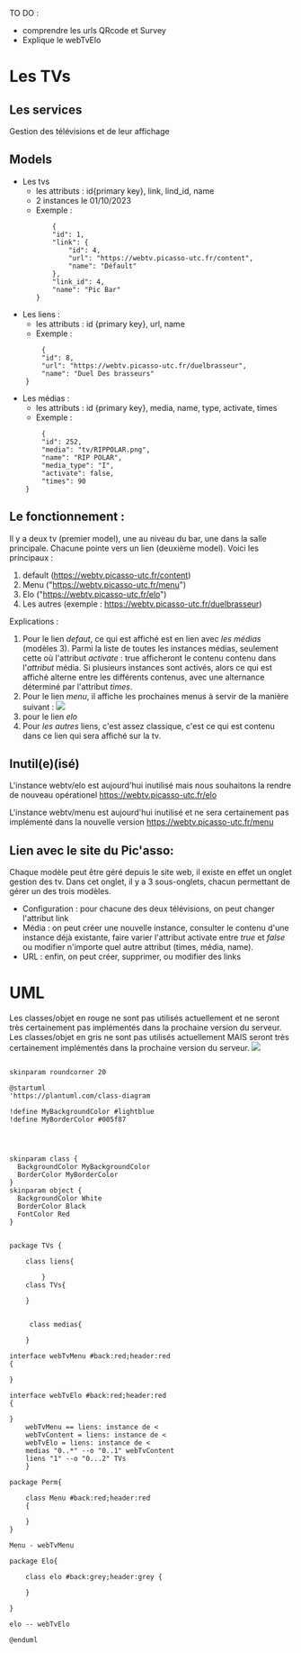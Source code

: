 
TO DO :
* comprendre les urls QRcode et Survey
* Explique le webTvElo


# Les TVs

## Les services

Gestion des télévisions et de leur affichage

## Models

- Les tvs
  - les attributs : id{primary key}, link, lind_id, name
  - 2 instances le 01/10/2023
  - Exemple :
    ``` {
        {
        "id": 1,
        "link": {
            "id": 4,
            "url": "https://webtv.picasso-utc.fr/content",
            "name": "Défault"
        },
        "link_id": 4,
        "name": "Pic Bar"
    }

- Les liens :
  - les attributs : id {primary key}, url, name
  - Exemple :
```    {
        {
        "id": 8,
        "url": "https://webtv.picasso-utc.fr/duelbrasseur",
        "name": "Duel Des brasseurs"
    }
```    
- Les médias :
  - les attributs : id {primary key}, media, name, type, activate, times
  - Exemple :
```            {
        {
        "id": 252,
        "media": "tv/RIPPOLAR.png",
        "name": "RIP POLAR",
        "media_type": "I",
        "activate": false,
        "times": 90
    }
```

## Le fonctionnement :

Il y a deux tv (premier model), une au niveau du bar, une dans la salle principale. Chacune pointe vers un lien (deuxième model). Voici les principaux :
1. default (https://webtv.picasso-utc.fr/content)
2. Menu ("https://webtv.picasso-utc.fr/menu")
3. Elo ("https://webtv.picasso-utc.fr/elo")
4. Les autres (exemple : https://webtv.picasso-utc.fr/duelbrasseur)

Explications :
1. Pour le lien *defaut*, ce qui est affiché est en lien avec *les médias* (modèles 3). Parmi la liste de toutes les instances médias, seulement cette où l'attribut *activate* : true afficheront le contenu contenu dans l'*attribut* média. Si plusieurs instances sont activés, alors ce qui est affiché alterne entre les différents contenus, avec une alternance déterminé par l'attribut *times*.
2. Pour le lien *menu*, il affiche les prochaines menus à servir de la manière suivant :
   ![](https://md.picasoft.net/uploads/upload_a60a8701fcad958433a2140b21a38c28.png)
3. pour le lien *elo*
4. Pour *les autres* liens, c'est assez classique, c'est ce qui est contenu dans ce lien qui sera affiché sur la tv.

## Inutil(e)(isé)

L'instance webtv/elo est aujourd'hui inutilisé mais nous souhaitons la rendre de nouveau opérationel
https://webtv.picasso-utc.fr/elo

L'instance webtv/menu est aujourd'hui inutilisé et ne sera certainement pas implémenté dans la nouvelle version
https://webtv.picasso-utc.fr/menu


## Lien avec le site du Pic'asso:
Chaque modèle peut être géré depuis le site web, il existe en effet un onglet gestion des tv. Dans cet onglet, il y a 3 sous-onglets, chacun permettant de gérer un des trois modèles.
* Configuration : pour chacune des deux télévisions, on peut changer l'attribut link
* Média : on peut créer une nouvelle instance, consulter le contenu d'une instance déjà existante, faire varier l'attribut activate entre *true* et *false* ou modifier n'importe quel autre attribut (times, média, name).
* URL : enfin, on peut créer, supprimer, ou modifier des links

UML
===

Les classes/objet en rouge ne sont pas utilisés actuellement et ne seront très certainement pas implémentés dans la prochaine version du serveur.
Les classes/objet en gris ne sont pas utilisés actuellement MAIS seront très certainement implémentés dans la prochaine version du serveur.
![](https://md.picasoft.net/uploads/upload_5883d25f7e2ec1550d56fc11e3afe50d.png)

```plantuml

skinparam roundcorner 20

@startuml
'https://plantuml.com/class-diagram

!define MyBackgroundColor #lightblue
!define MyBorderColor #005f87




skinparam class {
  BackgroundColor MyBackgroundColor
  BorderColor MyBorderColor
}
skinparam object {
  BackgroundColor White
  BorderColor Black
  FontColor Red
}


package TVs {

    class liens{

        }
    class TVs{

    }

    
     class medias{
         
    }

interface webTvMenu #back:red;header:red
{

}
    
interface webTvElo #back:red;header:red
{

}
    webTvMenu == liens: instance de <
    webTvContent = liens: instance de <
    webTvElo = liens: instance de <
    medias "0..*" --o "0..1" webTvContent
    liens "1" --o "0...2" TVs
    }

package Perm{
    
    class Menu #back:red;header:red 
    {

    }    
}

Menu - webTvMenu

package Elo{
    
    class elo #back:grey;header:grey {
        
    }
    
}

elo -- webTvElo

@enduml

